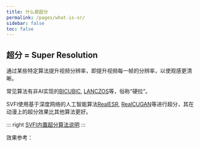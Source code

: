```yaml
---
title: 什么是超分
permalink: /pages/what-is-sr/
sidebar: false
toc: false
---
```



## 超分 = Super Resolution

通过某些特定算法提升视频分辨率，即提升视频每一帧的分辨率，以使观感更清晰。

常见算法有非AI实现的[BICUBIC](https://en.wikipedia.org/wiki/Bicubic_interpolation), [LANCZOS](https://en.wikipedia.org/wiki/Lanczos_algorithm)等，俗称“硬拉”。

SVFI使用基于深度网络的人工智能算法[RealESR](https://github.com/xinntao/Real-ESRGAN), [RealCUGAN](https://github.com/bilibili/ailab/tree/main/Real-CUGAN)等进行超分，其在动漫上的超分效果比其他算法更好。

::: right
[SVFI内置超分算法说明](/pages/advanced-settings/#对超分模型的介绍)
:::

效果参考：

<cardList :items="[
{
img: '/img/bilibili/yuan.jpg',
name: '《原神》',
desc: '剧情CM短片 8K60帧 SVFI补帧超分',
link: 'https://www.bilibili.com/video/BV1FS4y1C7RD',
author: 'SVFI视觉 ',
avatar: '/img/logo.png'
},
{
img: '/img/bilibili/umaron.jpg',
name: '赛马娘',
desc: '第二季 NCOP 8K60帧',
link: 'https://www.bilibili.com/video/BV1QY411b7e4',
author: 'SVFI视觉',
avatar: '/img/logo.png',
},
{
img: '/img/bilibili/emilia.jpg',
name: 'Re：从零开始的异世界生活',
desc: '第二季后半 NCED Believe in you',
link: 'https://www.bilibili.com/video/BV1kF411p7FB',
author: 'SVFI视觉',
avatar: '/img/logo.png'
}
]"/>

